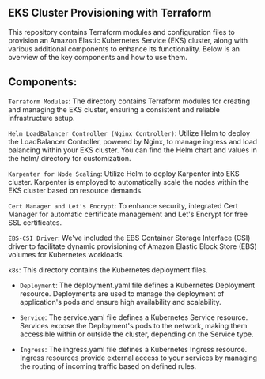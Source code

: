 ## EKS Cluster Provisioning with Terraform
This repository contains Terraform modules and configuration files to provision an Amazon Elastic Kubernetes Service (EKS) cluster, along with various additional components to enhance its functionality. Below is an overview of the key components and how to use them.

## Components:
`Terraform Modules`: The  directory contains Terraform modules for creating and managing the EKS cluster, ensuring a consistent and reliable infrastructure setup.

`Helm LoadBalancer Controller (Nginx Controller)`: Utilize Helm to deploy the LoadBalancer Controller, powered by Nginx, to manage ingress and load balancing within your EKS cluster. You can find the Helm chart and values in the helm/ directory for customization.

`Karpenter for Node Scaling`: Utilize Helm to deploy Karpenter into EKS cluster.  Karpenter is employed to automatically scale the nodes within the EKS cluster based on resource demands. 

`Cert Manager and Let's Encrypt`: To enhance security, integrated Cert Manager for automatic certificate management and Let's Encrypt for free SSL certificates.

`EBS-CSI Driver`: We've included the EBS Container Storage Interface (CSI) driver to facilitate dynamic provisioning of Amazon Elastic Block Store (EBS) volumes for Kubernetes workloads.

`k8s`: This directory contains the Kubernetes deployment files.
- `Deployment`: The deployment.yaml file defines a Kubernetes Deployment resource. Deployments are used to manage the deployment of  application's pods and ensure high availability and scalability.

- `Service`: The service.yaml file defines a Kubernetes Service resource. Services expose the Deployment's pods to the network, making them accessible within or outside the cluster, depending on the Service type.

- `Ingress`: The ingress.yaml file defines a Kubernetes Ingress resource. Ingress resources provide external access to your services by managing the routing of incoming traffic based on defined rules.